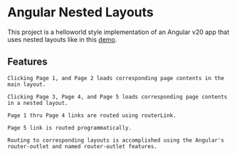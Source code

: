 # Angular Nested Layouts

This project is a helloworld style implementation of an Angular v20 app that uses nested layouts like in this [demo](https://mapteb.github.io/angular-nested-layouts/).

## Features 

```
Clicking Page 1, and Page 2 loads corresponding page contents in the main layout.

Clicking Page 3, Page 4, and Page 5 loads corresponding page contents in a nested layout.

Page 1 thru Page 4 links are routed using routerLink.

Page 5 link is routed programmatically.

Routing to corresponding layouts is accomplished using the Angular's router-outlet and named router-outlet features.
```
